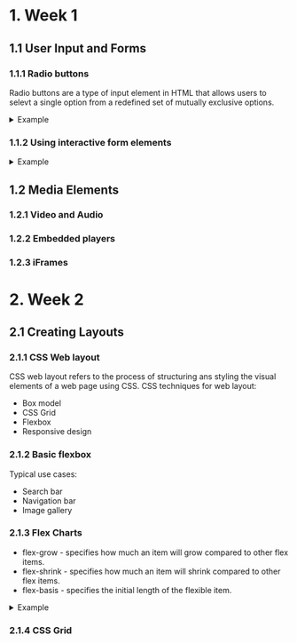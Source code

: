 # 1. Week 1 
## 1.1 User Input and Forms
### 1.1.1 Radio buttons
Radio buttons are a type of input element in HTML that allows users to selevt a single option from a redefined set of mutually exclusive options.

<details>
  <summary>Example</summary>
  
  ```html
<h1>Book a table</h1>
    <form action="POST">
        <fieldset id="size">
            <label>
                <input type="radio" value="2" name="size"> 2-person table
            </label>
            <label>
                <input type="radio" value="4" name="size" checked> 4-person table
            </label>
            <label>
                <input type="radio" value="6" name="size"> 6-person table
            </label>
        </fieldset>
        <fieldset id="location">
            <label>
                <input type="radio" value="indoors" name="location" checked> Indoors
            </label>
            <label>
                <input type="radio" value="outdoors" name="location"> Outdoors
            </label>
        </fieldset>
        <button type="submit">Book a table</button>
    </form>
  ```
</details>

### 1.1.2 Using interactive form elements

<details>
  <summary>Example</summary>
  
  ```html
  <h1>Book a table</h1>
    <form action="POST">
        <div>
            <label for="booking_date">Booking date</label>
            <input type="date" id="booking_date" name="booking_date">
        </div>
        <div>
            <label for="booking_people">Number of people</label>
            <input type="range" id="booking_people" name="booking_people" min="1" max="10" value="4"
                oninput="this.nextElementSibling.value = this.value">
            <output>4</output>
        </div>
        <div>
            <!-- Set up a data list -->
            <label for="booking_location">Location</label>
            <input id="booking_location" name="booking_location" list="locations">
            <datalist id="locations">
                <option value="Downtown"></option>
                <option value="Uptown"></option>
            </datalist>
        </div>
        <div>
            <button>Submit</button>
        </div>
    </form>
  ```
</details>

## 1.2 Media Elements
### 1.2.1 Video and Audio
### 1.2.2 Embedded players
### 1.2.3 iFrames
# 2. Week 2
## 2.1 Creating Layouts
### 2.1.1 CSS Web layout
CSS web layout refers to the process of structuring ans styling the visual elements of a web page using CSS.
CSS techniques for web layout:
- Box model
- CSS Grid
- Flexbox
- Responsive design
### 2.1.2 Basic flexbox
Typical use cases:
- Search bar
- Navigation bar
- Image gallery
### 2.1.3 Flex Charts
- flex-grow - specifies how much an item will grow compared to other flex items.
- flex-shrink - specifies how much an item will shrink compared to other flex items.
- flex-basis - specifies the initial length of the flexible item.
<details>
  <summary>Example</summary>
  
  ```html
 <style>
    * {
        padding: 0;
        margin: 0;
    }

    .row {
        display: flex;
        align-items: stretch;
    }

    .row .label {
        flex: 0 0 auto;
    }

    .row .container {
        display: flex;
        flex: 1;
        justify-content: flex-start;
    }

    .row .dish {
        display: flex;
        flex: 1;
        justify-content: center;
    }

    .pasta {
        background-color: #ee9972;
    }

    .pizza {
        background-color: #f4ce14;
    }

    .borrito {
        background-color: #495e57;
    }
</style>

<body>

    <body>
        <div class="row">
            <div class="label">Preffered dishes</div>
            <div class="container">
                <div class="dish pasta" style="flex-basis: 35%;">35%</div>
                <div class="dish pizza" style="flex-basis: 50%;">50%</div>
                <div class="dish borrito" style="flex-basis: 15%;">15%</div>
            </div>
        </div>
    </body>
    <script src="app.js"></script>
</body>

</html>
  ```
</details>

### 2.1.4 CSS Grid
